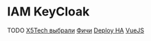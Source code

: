 # IAM KeyCloak

TODO
[X5Tech выбрали](https://habr.com/ru/company/X5Tech/blog/654115/)
[Фичи](https://habr.com/ru/company/X5Tech/blog/486778/)
[Deploy HA](https://habr.com/ru/company/southbridge/blog/511380/)
[VueJS](https://www.youtube.com/watch?app=desktop&v=sE02clzN_ok&ab_channel=hi5code)